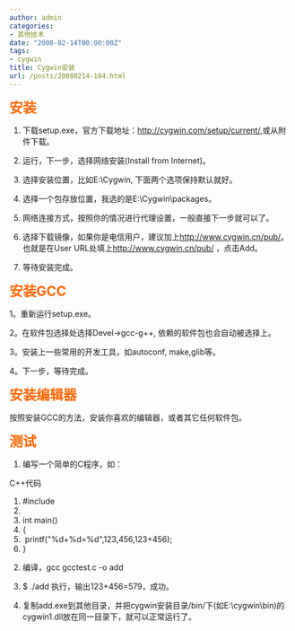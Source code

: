 ```yaml
---
author: admin
categories:
- 其他技术
date: "2008-02-14T00:00:00Z"
tags:
- cygwin
title: Cygwin安装
url: /posts/20080214-184.html
---
```

<font color="#ff6600" size="5"><strong>安装</strong></font>

1. 下载setup.exe，官方下载地址：<http://cygwin.com/setup/current/>,或从附件下载。

2. 运行，下一步，选择网络安装(Install from Internet)。

3. 选择安装位置，比如E:\Cygwin, 下面两个选项保持默认就好。

4. 选择一个包存放位置，我选的是E:\Cygwin\packages。

5. 网络连接方式，按照你的情况进行代理设置，一般直接下一步就可以了。

6. 选择下载镜像，如果你是电信用户，建议加上<http://www.cygwin.cn/pub/>。也就是在User URL处填上<http://www.cygwin.cn/pub/> ，点击Add。

7. 等待安装完成。

<font color="#ff6600" size="5"><strong>安装GCC</strong></font>

1。重新运行setup.exe。

2。在软件包选择处选择Devel->gcc-g++, 依赖的软件包也会自动被选择上。

3。安装上一些常用的开发工具，如autoconf, make,glib等。

4。下一步，等待完成。

<font color="#ff6600" size="5"><strong>安装编辑器</strong></font>

按照安装GCC的方法，安装你喜欢的编辑器，或者其它任何软件包。

<font color="#ff6600" size="5"><strong>测试</strong></font>

1. 编写一个简单的C程序，如：

<div class="codeText">
  <div class="codeHead">
    C++代码
  </div>
  
  <ol class="dp-cpp">
    <li class="alt">
      <span><span class="preprocessor">#include&nbsp;<stdio.h> </span><span>&nbsp;&nbsp;</span></span>
    </li>
    <li class="">
      <span>&nbsp;&nbsp;</span>
    </li>
    <li class="alt">
      <span class="datatypes">int</span><span>&nbsp;main() &nbsp;&nbsp;</span>
    </li>
    <li class="">
      <span>{ &nbsp;&nbsp;</span>
    </li>
    <li class="alt">
      <span>&nbsp;printf(</span><span class="string">"%d+%d=%d"</span><span>,123,456,123+456); &nbsp;&nbsp;</span>
    </li>
    <li class="">
      <span>} &nbsp;&nbsp;</span>
    </li>
  </ol>
</div>

2. 编译，gcc gcctest.c -o add

3. $ ./add 执行，输出123+456=579，成功。

4. 复制add.exe到其他目录，并把cygwin安装目录/bin/下(如E:\cygwin\bin)的cygwin1.dll放在同一目录下，就可以正常运行了。

&nbsp;